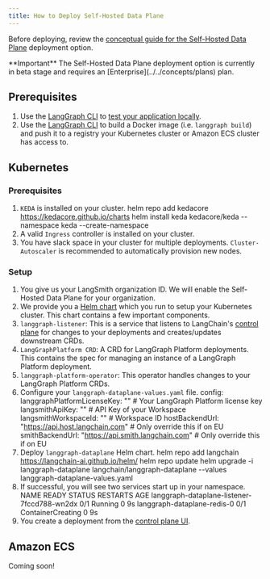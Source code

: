 ```yaml
---
title: How to Deploy Self-Hosted Data Plane
---
```

Before deploying, review the [conceptual guide for the Self-Hosted Data Plane](../../concepts/langgraph_self_hosted_data_plane) deployment option.

<Info>
  **Important**
  The Self-Hosted Data Plane deployment option is currently in beta stage and requires an [Enterprise](../../concepts/plans) plan.
</Info>

## Prerequisites

1. Use the [LangGraph CLI](../../concepts/langgraph_cli) to [test your application locally](../../tutorials/langgraph-platform/local-server).
2. Use the [LangGraph CLI](../../concepts/langgraph_cli) to build a Docker image (i.e. `langgraph build`) and push it to a registry your Kubernetes cluster or Amazon ECS cluster has access to.

## Kubernetes

### Prerequisites

1. `KEDA` is installed on your cluster.
  helm repo add kedacore https://kedacore.github.io/charts
  helm install keda kedacore/keda --namespace keda --create-namespace
2. A valid `Ingress` controller is installed on your cluster.
3. You have slack space in your cluster for multiple deployments. `Cluster-Autoscaler` is recommended to automatically provision new nodes.

### Setup

1. You give us your LangSmith organization ID. We will enable the Self-Hosted Data Plane for your organization.
2. We provide you a [Helm chart](https://github.com/langchain-ai/helm/tree/main/charts/langgraph-dataplane) which you run to setup your Kubernetes cluster. This chart contains a few important components.
  1. `langgraph-listener`: This is a service that listens to LangChain's [control plane](../../concepts/langgraph_control_plane) for changes to your deployments and creates/updates downstream CRDs.
  2. `LangGraphPlatform CRD`: A CRD for LangGraph Platform deployments. This contains the spec for managing an instance of a LangGraph Platform deployment.
  3. `langgraph-platform-operator`: This operator handles changes to your LangGraph Platform CRDs.
3. Configure your `langgraph-dataplane-values.yaml` file.
  config:
  langgraphPlatformLicenseKey: "" # Your LangGraph Platform license key
  langsmithApiKey: "" # API Key of your Workspace
  langsmithWorkspaceId: "" # Workspace ID
  hostBackendUrl: "https://api.host.langchain.com" # Only override this if on EU
  smithBackendUrl: "https://api.smith.langchain.com" # Only override this if on EU
4. Deploy `langgraph-dataplane` Helm chart.
  helm repo add langchain https://langchain-ai.github.io/helm/
  helm repo update
  helm upgrade -i langgraph-dataplane langchain/langgraph-dataplane --values langgraph-dataplane-values.yaml
5. If successful, you will see two services start up in your namespace.
  NAME                                          READY   STATUS              RESTARTS   AGE
  langgraph-dataplane-listener-7fccd788-wn2dx   0/1     Running             0          9s
  langgraph-dataplane-redis-0                   0/1     ContainerCreating   0          9s
6. You create a deployment from the [control plane UI](../../concepts/langgraph_control_plane#control-plane-ui).

## Amazon ECS

Coming soon!
